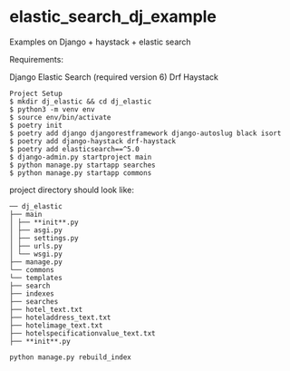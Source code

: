 # elastic_search_dj_example

Examples on Django + haystack + elastic search

Requirements:

Django
Elastic Search (required version 6)
Drf Haystack

```
Project Setup
$ mkdir dj_elastic && cd dj_elastic
$ python3 -m venv env
$ source env/bin/activate
$ poetry init
$ poetry add django djangorestframework django-autoslug black isort
$ poetry add django-haystack drf-haystack
$ poetry add elasticsearch==^5.0
$ django-admin.py startproject main
$ python manage.py startapp searches
$ python manage.py startapp commons
```

project directory should look like:

```
── dj_elastic
├── main
│ ├── **init**.py
│ ├── asgi.py
│ ├── settings.py
│ ├── urls.py
│ └── wsgi.py
├── manage.py
└── commons
└── templates
├── search
├── indexes
├── searches
├── hotel_text.txt
├── hoteladdress_text.txt
├── hotelimage_text.txt
├── hotelspecificationvalue_text.txt
├── **init**.py
```

```
python manage.py rebuild_index
```
